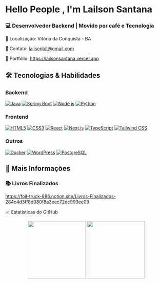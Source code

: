 # Hello People , I'm Lailson Santana
### 💻 **Desenvolvedor Backend | Movido por café e Tecnologia**

📍 Localização: Vitória da Conquista - BA

📧 Contato: lailsonbit@gmail.com

🔗 Portfólio: https://lailsonsantana.vercel.app


## 🛠️ **Tecnologias & Habilidades**

### **Backend**
[![Java](https://img.shields.io/badge/Java-ED8B00?style=for-the-badge&logo=openjdk&logoColor=white)](https://www.java.com/)
[![Spring Boot](https://img.shields.io/badge/Spring_Boot-6DB33F?style=for-the-badge&logo=springboot&logoColor=white)](https://spring.io/projects/spring-boot)
[![Node.js](https://img.shields.io/badge/Node.js-339933?style=for-the-badge&logo=nodedotjs&logoColor=white)](https://nodejs.org/)
[![Python](https://img.shields.io/badge/Python-3776AB?style=for-the-badge&logo=python&logoColor=white)](https://www.python.org/)

### **Frontend**
[![HTML5](https://img.shields.io/badge/HTML5-E34F26?style=for-the-badge&logo=html5&logoColor=white)](https://developer.mozilla.org/en-US/docs/Web/HTML)
[![CSS3](https://img.shields.io/badge/CSS3-1572B6?style=for-the-badge&logo=css3&logoColor=white)](https://developer.mozilla.org/en-US/docs/Web/CSS)
[![React](https://img.shields.io/badge/React-20232A?style=for-the-badge&logo=react&logoColor=61DAFB)](https://react.dev/)
[![Next.js](https://img.shields.io/badge/Next.js-000000?style=for-the-badge&logo=nextdotjs&logoColor=white)](https://nextjs.org/)
[![TypeScript](https://img.shields.io/badge/TypeScript-007ACC?style=for-the-badge&logo=typescript&logoColor=white)](https://www.typescriptlang.org/)
[![Tailwind CSS](https://img.shields.io/badge/Tailwind_CSS-38B2AC?style=for-the-badge&logo=tailwind-css&logoColor=white)](https://tailwindcss.com/)

### **Outros**
[![Docker](https://img.shields.io/badge/Docker-2496ED?style=for-the-badge&logo=docker&logoColor=white)](https://www.docker.com/)
[![WordPress](https://img.shields.io/badge/WordPress-21759B?style=for-the-badge&logo=wordpress&logoColor=white)](https://wordpress.org/)
[![PostgreSQL](https://img.shields.io/badge/PostgreSQL-4169E1?style=for-the-badge&logo=postgresql&logoColor=white)](https://www.postgresql.org/)



## 🧾 **Mais Informações**

### 📚 **Livros Finalizados**
https://foil-truck-886.notion.site/Livros-Finalizados-284c4d3ff8d080f8a3eec72dc993ee09


📈 Estatísticas do GitHub
<div align="center"> <img height="180em" src="https://github-readme-stats.vercel.app/api?username=lailsonsantana&show_icons=true&theme=dracula&include_all_commits=true&count_private=true"/> <img height="180em" src="https://github-readme-stats.vercel.app/api/top-langs/?username=lailsonsantana&layout=compact&langs_count=7&theme=dracula"/> </div>
